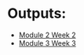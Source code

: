 # Outputs:
* [Module 2 Week 2](https://neerajiyer2001.github.io/Coursera-HTML-CSS-and-Javascript-for-Web-Developers/Module-2/index.html)
* [Module 3 Week 3](https://neerajiyer2001.github.io/Coursera-HTML-CSS-and-Javascript-for-Web-Developers/Module-3/index.html)
